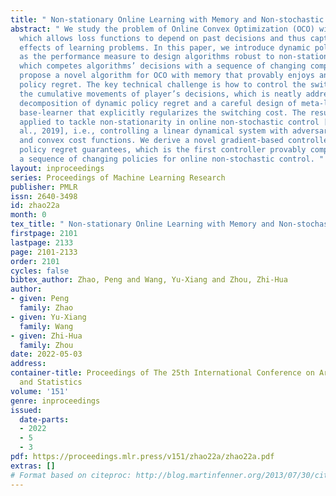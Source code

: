 ```yaml
---
title: " Non-stationary Online Learning with Memory and Non-stochastic Control "
abstract: " We study the problem of Online Convex Optimization (OCO) with memory,
  which allows loss functions to depend on past decisions and thus captures temporal
  effects of learning problems. In this paper, we introduce dynamic policy regret
  as the performance measure to design algorithms robust to non-stationary environments,
  which competes algorithms’ decisions with a sequence of changing comparators. We
  propose a novel algorithm for OCO with memory that provably enjoys an optimal dynamic
  policy regret. The key technical challenge is how to control the switching cost,
  the cumulative movements of player’s decisions, which is neatly addressed by a novel
  decomposition of dynamic policy regret and a careful design of meta-learner and
  base-learner that explicitly regularizes the switching cost. The results are further
  applied to tackle non-stationarity in online non-stochastic control [Agarwal et
  al., 2019], i.e., controlling a linear dynamical system with adversarial disturbance
  and convex cost functions. We derive a novel gradient-based controller with dynamic
  policy regret guarantees, which is the first controller provably competitive to
  a sequence of changing policies for online non-stochastic control. "
layout: inproceedings
series: Proceedings of Machine Learning Research
publisher: PMLR
issn: 2640-3498
id: zhao22a
month: 0
tex_title: " Non-stationary Online Learning with Memory and Non-stochastic Control "
firstpage: 2101
lastpage: 2133
page: 2101-2133
order: 2101
cycles: false
bibtex_author: Zhao, Peng and Wang, Yu-Xiang and Zhou, Zhi-Hua
author:
- given: Peng
  family: Zhao
- given: Yu-Xiang
  family: Wang
- given: Zhi-Hua
  family: Zhou
date: 2022-05-03
address:
container-title: Proceedings of The 25th International Conference on Artificial Intelligence
  and Statistics
volume: '151'
genre: inproceedings
issued:
  date-parts:
  - 2022
  - 5
  - 3
pdf: https://proceedings.mlr.press/v151/zhao22a/zhao22a.pdf
extras: []
# Format based on citeproc: http://blog.martinfenner.org/2013/07/30/citeproc-yaml-for-bibliographies/
---
```

